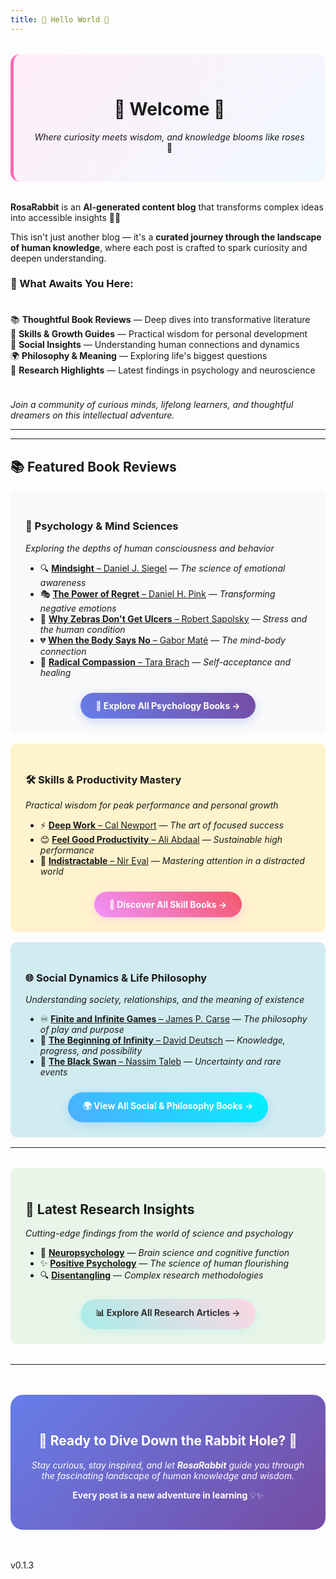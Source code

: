 ```yaml
---
title: 👋 Hello World 👋
---
```


<div style="text-align: center; margin: 2rem 0; padding: 2rem; background: linear-gradient(135deg, #ffeef8 0%, #f0f8ff 100%); border-radius: 15px; border-left: 5px solid #ff69b4;">

# 🌸 Welcome 🌸

*Where curiosity meets wisdom, and knowledge blooms like roses* 🌹

</div>

**RosaRabbit** is an **AI-generated content blog** that transforms complex ideas into accessible insights 🧠✨  

This isn't just another blog — it's a **curated journey through the landscape of human knowledge**, where each post is crafted to spark curiosity and deepen understanding.

### 🎯 What Awaits You Here:

<div style="display: grid; gap: 1rem; margin: 1.5rem 0;">

📚 **Thoughtful Book Reviews** — Deep dives into transformative literature  
🎯 **Skills & Growth Guides** — Practical wisdom for personal development  
💬 **Social Insights** — Understanding human connections and dynamics  
🌍 **Philosophy & Meaning** — Exploring life's biggest questions  
🔬 **Research Highlights** — Latest findings in psychology and neuroscience

</div>

*Join a community of curious minds, lifelong learners, and thoughtful dreamers on this intellectual adventure.*  

---

---

## 📚 Featured Book Reviews

<div style="background: #f8f9fa; padding: 1.5rem; border-radius: 10px; margin: 1rem 0;">

### 🧠 Psychology & Mind Sciences

*Exploring the depths of human consciousness and behavior*

- 🔍 [**Mindsight** – Daniel J. Siegel](/books/psyque/mindsight-daniel_j_siegel) — *The science of emotional awareness*
- 🎭 [**The Power of Regret** – Daniel H. Pink](/books/psyque/the_power_of_regret-daniel_h_pink) — *Transforming negative emotions*
- 🦓 [**Why Zebras Don't Get Ulcers** – Robert Sapolsky](/books/psyque/why_zebras_don't_get_ulcers-robert_m_sapolsky) — *Stress and the human condition*
- 💔 [**When the Body Says No** – Gabor Maté](/books/psyque/when_the_body_says_no-gabor-mate) — *The mind-body connection*
- 🤗 [**Radical Compassion** – Tara Brach](/books/psyque/radical_compassion-tara_brach) — *Self-acceptance and healing*

<div style="text-align: center; margin-top: 1.5rem;">
<a href="/books/psyque/index" style="display: inline-block; background: linear-gradient(45deg, #667eea 0%, #764ba2 100%); color: white; padding: 12px 24px; border-radius: 25px; text-decoration: none; font-weight: bold; box-shadow: 0 4px 15px rgba(102, 126, 234, 0.3); transition: transform 0.2s;">📖 Explore All Psychology Books →</a>
</div>

</div>


<div style="background: #fff3cd; padding: 1.5rem; border-radius: 10px; margin: 1rem 0;">

### 🛠 Skills & Productivity Mastery

*Practical wisdom for peak performance and personal growth*

- ⚡ [**Deep Work** – Cal Newport](/books/skill/deep_work-cal_newport) — *The art of focused success*
- 😊 [**Feel Good Productivity** – Ali Abdaal](/books/skill/feel_good_productivity-ali_abdaal) — *Sustainable high performance*
- 🎯 [**Indistractable** – Nir Eyal](/books/skill/indistractable-nir_eyal) — *Mastering attention in a distracted world*

<div style="text-align: center; margin-top: 1.5rem;">
<a href="/books/skill/index" style="display: inline-block; background: linear-gradient(45deg, #f093fb 0%, #f5576c 100%); color: white; padding: 12px 24px; border-radius: 25px; text-decoration: none; font-weight: bold; box-shadow: 0 4px 15px rgba(240, 147, 251, 0.3); transition: transform 0.2s;">🚀 Discover All Skill Books →</a>
</div>

</div>

<div style="background: #d1ecf1; padding: 1.5rem; border-radius: 10px; margin: 1rem 0;">

### 🌐 Social Dynamics & Life Philosophy

*Understanding society, relationships, and the meaning of existence*

- ♾️ [**Finite and Infinite Games** – James P. Carse](/books/social/finite_and_infinite_games-james_p_carse) — *The philosophy of play and purpose*
- 🌌 [**The Beginning of Infinity** – David Deutsch](/books/social/the_beginning_of_infinity-david_deutsch) — *Knowledge, progress, and possibility*
- 🦢 [**The Black Swan** – Nassim Taleb](/books/social/the_black_swan-nassim_taleb) — *Uncertainty and rare events*

<div style="text-align: center; margin-top: 1.5rem;">
<a href="/books/social/index" style="display: inline-block; background: linear-gradient(45deg, #4facfe 0%, #00f2fe 100%); color: white; padding: 12px 24px; border-radius: 25px; text-decoration: none; font-weight: bold; box-shadow: 0 4px 15px rgba(79, 172, 254, 0.3); transition: transform 0.2s;">🌍 View All Social & Philosophy Books →</a>
</div>

</div>

---

<div style="background: #e8f5e8; padding: 1.5rem; border-radius: 10px; margin: 2rem 0;">

## 🔬 Latest Research Insights

*Cutting-edge findings from the world of science and psychology*

- 🧠 [**Neuropsychology**](/research/neuropsychology) — *Brain science and cognitive function*
- ✨ [**Positive Psychology**](/research/positive) — *The science of human flourishing*
- 🔍 [**Disentangling**](/research/disentangling) — *Complex research methodologies*

<div style="text-align: center; margin-top: 1.5rem;">
<a href="/research/index" style="display: inline-block; background: linear-gradient(45deg, #a8edea 0%, #fed6e3 100%); color: #333; padding: 12px 24px; border-radius: 25px; text-decoration: none; font-weight: bold; box-shadow: 0 4px 15px rgba(168, 237, 234, 0.4); transition: transform 0.2s;">📊 Explore All Research Articles →</a>
</div>

</div>

---

<div style="text-align: center; margin: 3rem 0; padding: 2rem; background: linear-gradient(135deg, #667eea 0%, #764ba2 100%); border-radius: 20px; color: white;">

## 🌟 Ready to Dive Down the Rabbit Hole? 🐇

*Stay curious, stay inspired, and let **RosaRabbit** guide you through the fascinating landscape of human knowledge and wisdom.*

**Every post is a new adventure in learning** 💡✨

</div>

v0.1.3